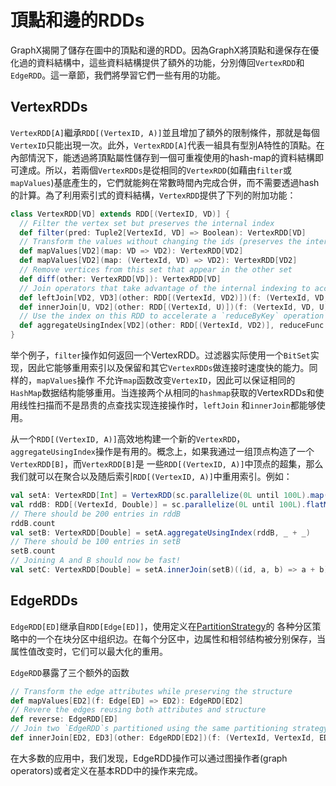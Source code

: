 # 頂點和邊的RDDs

GraphX揭開了儲存在圖中的頂點和邊的RDD。因為GraphX將頂點和邊保存在優化過的資料結構中，這些資料結構提供了額外的功能，分別傳回`VertexRDD`和`EdgeRDD`。這一章節，我們將學習它們一些有用的功能。

## VertexRDDs

`VertexRDD[A]`繼承`RDD[(VertexID, A)]`並且增加了額外的限制條件，那就是每個`VertexID`只能出現一次。此外，`VertexRDD[A]`代表一組具有型別A特性的頂點。在內部情況下，能透過將頂點屬性儲存到一個可重複使用的hash-map的資料結構即可達成。所以，若兩個`VertexRDDs`是從相同的`VertexRDD`(如藉由`filter`或`mapValues`)基底產生的，它們就能夠在常數時間內完成合併，而不需要透過hash的計算。為了利用索引式的資料結構，`VertexRDD`提供了下列的附加功能：

```scala
class VertexRDD[VD] extends RDD[(VertexID, VD)] {
  // Filter the vertex set but preserves the internal index
  def filter(pred: Tuple2[VertexId, VD] => Boolean): VertexRDD[VD]
  // Transform the values without changing the ids (preserves the internal index)
  def mapValues[VD2](map: VD => VD2): VertexRDD[VD2]
  def mapValues[VD2](map: (VertexId, VD) => VD2): VertexRDD[VD2]
  // Remove vertices from this set that appear in the other set
  def diff(other: VertexRDD[VD]): VertexRDD[VD]
  // Join operators that take advantage of the internal indexing to accelerate joins (substantially)
  def leftJoin[VD2, VD3](other: RDD[(VertexId, VD2)])(f: (VertexId, VD, Option[VD2]) => VD3): VertexRDD[VD3]
  def innerJoin[U, VD2](other: RDD[(VertexId, U)])(f: (VertexId, VD, U) => VD2): VertexRDD[VD2]
  // Use the index on this RDD to accelerate a `reduceByKey` operation on the input RDD.
  def aggregateUsingIndex[VD2](other: RDD[(VertexId, VD2)], reduceFunc: (VD2, VD2) => VD2): VertexRDD[VD2]
}
```

举个例子，`filter`操作如何返回一个VertexRDD。过滤器实际使用一个`BitSet`实现，因此它能够重用索引以及保留和其它`VertexRDDs`做连接时速度快的能力。同样的，`mapValues`操作
不允许`map`函数改变`VertexID`，因此可以保证相同的`HashMap`数据结构能够重用。当连接两个从相同的`hashmap`获取的VertexRDDs和使用线性扫描而不是昂贵的点查找实现连接操作时，`leftJoin`
和`innerJoin`都能够使用。

从一个`RDD[(VertexID, A)]`高效地构建一个新的`VertexRDD`，`aggregateUsingIndex`操作是有用的。概念上，如果我通过一组顶点构造了一个`VertexRDD[B]`，而`VertexRDD[B]`是
一些`RDD[(VertexID, A)]`中顶点的超集，那么我们就可以在聚合以及随后索引`RDD[(VertexID, A)]`中重用索引。例如：

```scala
val setA: VertexRDD[Int] = VertexRDD(sc.parallelize(0L until 100L).map(id => (id, 1)))
val rddB: RDD[(VertexId, Double)] = sc.parallelize(0L until 100L).flatMap(id => List((id, 1.0), (id, 2.0)))
// There should be 200 entries in rddB
rddB.count
val setB: VertexRDD[Double] = setA.aggregateUsingIndex(rddB, _ + _)
// There should be 100 entries in setB
setB.count
// Joining A and B should now be fast!
val setC: VertexRDD[Double] = setA.innerJoin(setB)((id, a, b) => a + b)
```

## EdgeRDDs

`EdgeRDD[ED]`继承自`RDD[Edge[ED]]`，使用定义在[PartitionStrategy](https://spark.apache.org/docs/latest/api/scala/index.html#org.apache.spark.graphx.PartitionStrategy)的
各种分区策略中的一个在块分区中组织边。在每个分区中，边属性和相邻结构被分别保存，当属性值改变时，它们可以最大化的重用。

`EdgeRDD`暴露了三个额外的函数

```scala
// Transform the edge attributes while preserving the structure
def mapValues[ED2](f: Edge[ED] => ED2): EdgeRDD[ED2]
// Revere the edges reusing both attributes and structure
def reverse: EdgeRDD[ED]
// Join two `EdgeRDD`s partitioned using the same partitioning strategy.
def innerJoin[ED2, ED3](other: EdgeRDD[ED2])(f: (VertexId, VertexId, ED, ED2) => ED3): EdgeRDD[ED3]
```

在大多数的应用中，我们发现，EdgeRDD操作可以通过图操作者(graph operators)或者定义在基本RDD中的操作来完成。
